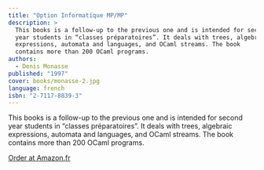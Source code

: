 ```yaml
---
title: "Option Informatique MP/MP"
description: >
  This books is a follow-up to the previous one and is intended for second
  year students in “classes préparatoires”. It deals with trees, algebraic
  expressions, automata and languages, and OCaml streams. The book
  contains more than 200 OCaml programs.
authors:
  - Denis Monasse
published: "1997"
cover: books/monasse-2.jpg
language: french
isbn: "2-7117-8839-3"
---
```


This books is a follow-up to the previous one and is intended for second
year students in “classes préparatoires”. It deals with trees, algebraic
expressions, automata and languages, and OCaml streams. The book
contains more than 200 OCaml programs.

[Order at Amazon.fr](http://www.amazon.fr/exec/obidos/ASIN/2711788393)
